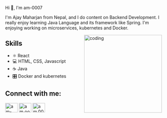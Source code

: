 
Hi 👋, I'm am-0007

I'm Ajay Maharjan from Nepal, and I do content on Backend Development. I really enjoy learning Java Language and its framework like Spring. I'm enjoying working on microservices, kubernetes and Docker.

<img align="right" alt="coding" border-radius="250" width="250px" height="250px" src="https://media-exp1.licdn.com/dms/image/C5603AQH1Vno0tuAupA/profile-displayphoto-shrink_800_800/0/1655797202009?e=1665619200&v=beta&t=OTnTZrxjd0z40uaIlKkkz1YosC_el9dBf7q7ItZCCtE">

## Skills
* ⚛️ React
* 💻 HTML, CSS, Javascript
* ☕ Java 
* 🎛️ Docker and kubernetes

## Connect with me:
<p align="left">
<a href="https://linkedin.com/in/am-oo07" target="blank"><img align="center" src="https://raw.githubusercontent.com/rahuldkjain/github-profile-readme-generator/master/src/images/icons/Social/linked-in-alt.svg" alt="am-oo07" height="30" width="40" /></a>
<a href="https://instagram.com/am.oo07" target="blank"><img align="center" src="https://raw.githubusercontent.com/rahuldkjain/github-profile-readme-generator/master/src/images/icons/Social/instagram.svg" alt="am.oo07" height="30" width="40" /></a>
<a href="https://discord.gg/am.0007" target="blank"><img align="center" src="https://raw.githubusercontent.com/rahuldkjain/github-profile-readme-generator/master/src/images/icons/Social/discord.svg" alt="am.0007" height="30" width="40" /></a>
</p>
